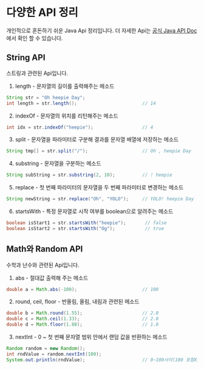 # 다양한 API 정리
개인적으로 혼돈하기 쉬운 Java Api 정리입니다. 더 자세한 Api는 [공식 Java API Doc](http://docs.oracle.com/javase/8/docs/api/index.html)에서 확인 할 수 있습니다.
## String API
스트링과 관련된 Api입니다.
1. length - 문자열의 길이를 출력해주는 메소드
```java
String str = "Oh heepie Day";
int length = str.length();                        // 14
```

2. indexOf - 문자열의 위치를 리턴해주는 메소드
```java
int idx = str.indexOf("heepie");                  // 4
```

3. split - 문자열을 파라미터로 구분해 결과를 문자열 배열에 저장하는 메소드  
```java
String tmp[] = str.split("/");                    // Oh , heepie Day
```
4. substring - 문자열을 구분하는 메소드
```java
String subString = str.substring(2, 10);          // ! heepie
```

5. replace - 첫 번째 파라미터의 문자열을 두 번째 파라미터로 변경하는 메소드
```java
String newString = str.replace("Oh", "YOLO");     // YOLO! heepie Day
```

6. startsWith - 특정 문자열로 시작 여부를 boolean으로 알려주는 메소드
```java
boolean isStart1 = str.startsWith("heepie");       // false
boolean isStart2 = str.startsWith("Og");           // true
```

## Math와 Random API
수학과 난수와 관련된 Api입니다.
1. abs - 절대값 출력해 주는 메소드
```java
double a = Math.abs(-100);                        // 100
```

2. round, ceil, floor - 반올림, 올림, 내림과 관련된 메소드
```java
double b = Math.round(1.55);                      // 2.0
double c = Math.ceil(1.33);                       // 2.0
double d = Math.floor(1.88);                      // 1.0
```

3. nextInt - 0 ~ 첫 번째 문자열 범위 안에서 랜덤 값을 반환하는 메소드
```java
Random random = new Random();
int rndValue = random.nextInt(100);
System.out.println(rndValue);                     // 0~100사이(100 포함X) 중 랜덤 값 반환
```
